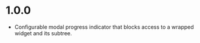 # 1.0.0

- Configurable modal progress indicator that blocks access to a wrapped widget and its subtree.
